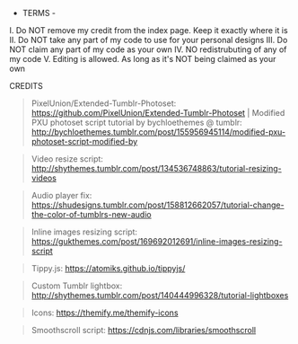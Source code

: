 - TERMS -
 
I. Do NOT remove my credit from the index page. Keep it exactly where it is
II. Do NOT take any part of my code to use for your personal designs
III. Do NOT claim any part of my code as your own
IV. NO redistrubuting of any of my code
V. Editing is allowed. As long as it's NOT being claimed as your own

CREDITS
 
> PixelUnion/Extended-Tumblr-Photoset: https://github.com/PixelUnion/Extended-Tumblr-Photoset | Modified PXU photoset script tutorial by bychloethemes @ tumblr: http://bychloethemes.tumblr.com/post/155956945114/modified-pxu-photoset-script-modified-by
 
> Video resize script: http://shythemes.tumblr.com/post/134536748863/tutorial-resizing-videos
 
> Audio player fix: https://shudesigns.tumblr.com/post/158812662057/tutorial-change-the-color-of-tumblrs-new-audio
 
> Inline images resizing script: https://gukthemes.com/post/169692012691/inline-images-resizing-script
 
> Tippy.js: https://atomiks.github.io/tippyjs/
 
> Custom Tumblr lightbox: http://shythemes.tumblr.com/post/140444996328/tutorial-lightboxes
 
> Icons: https://themify.me/themify-icons
 
> Smoothscroll script: https://cdnjs.com/libraries/smoothscroll
